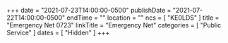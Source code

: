 +++
date = "2021-07-23T14:00:00-0500"
publishDate = "2021-07-22T14:00:00-0500"
endTime = ""
location = ""
ncs = [ "KE0LDS" ]
title = "Emergency Net 0723"
linkTitle = "Emergency Net"
categories = [ "Public Service" ]
dates = [ "Hidden" ]
+++
